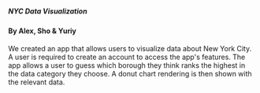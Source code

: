 ##### NYC Data Visualization
#### By Alex, Sho & Yuriy

We created an app that allows users to visualize data about New York City.  A user is required to create an account to access the app's features.  The app allows a user to guess which borough they think ranks the highest in the data category they choose.  A donut chart rendering is then shown with the relevant data.

